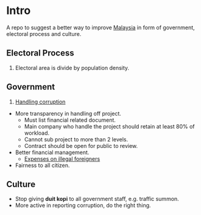 # Intro
A repo to suggest a better way to improve [Malaysia](https://en.wikipedia.org/wiki/Malaysia) in form of government, electoral process and culture.

## Electoral Process
1. Electoral area is divide by population density.

## Government
1. [Handling corruption](http://www.quora.com/What-are-good-examples-of-corruption-in-Malaysia)
- More transparency in handling off project.
    - Must list financial related document.
    - Main company who handle the project should retain at least 80% of workload.
    - Cannot sub project to more than 2 levels.
    - Contract should be open for public to review.
- Better financial management.
    - [Expenses on illegal foreigners](http://www.themalaymailonline.com/malaysia/article/lawmakers-rm2m-food-budget-a-day-for-illegal-foreigners-hard-to-swallow)
- Fairness to all citizen.

## Culture
- Stop giving **duit kopi** to all government staff, e.g. traffic summon.
- More active in reporting corruption, do the right thing.
